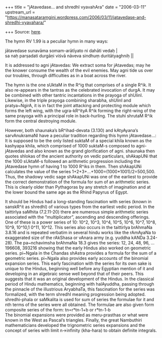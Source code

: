 +++
title = "jAtavedase… and shredhI vyavahAra"
date = "2006-03-11"
upstream_url = "https://manasataramgini.wordpress.com/2006/03/11/jatavedase-and-shredhi-vyavahara/"

+++
Source: [here](https://manasataramgini.wordpress.com/2006/03/11/jatavedase-and-shredhi-vyavahara/).

The hymn RV 1.99 is a peculiar hymn in many ways:

jātavedase sunavāma somam-arātīyato ni dahāti vedaḥ \|   
sa naḥ parṣadati durgāṇi viśvā nāveva sindhuṃ duritātyaghniḥ \|\|

It is addressed to agni jAtavedas: We extract soma for jAtavedas; may he
the knower consume the wealth of the evil enemies. May agni tide us over
our troubles, through difficulties as in a boat across the river.

The hymn is the one sUktaM in the R^ig that comprises of a single R^ik.
It also re-appears in the tantras as the celebrated invocation of durgA.
It may be combined with other tantric incantations in the prayoga of
shUlinI. Likewise, in the triple prayoga combining sharabha, shUlinI and
pratya\~NgirA, it is in fact the joint attacking and protecting module
which forms the left wing, with the ugra-kR^ityA R^ik forming the
right-wing of the same prayoga with a principal role in back-hurling.
The stuhi shrutaM R^ik form the central destroying module.

However, both shaunaka’s bR^ihad-devata (3.130) and kAtyAyana’s
sarvAnukramaNI have a peculiar tradition regarding this hymn
jAtavedase…: It is supposed to be the only listed suktaM of a special
khila known as the kashyapa khila, which comprised of 1000 suktaM-s
composed to agni-jAtavedas and also known as the grand glorification of
agni. shaunaka then quotes shlokas of the ancient authority on vedic
particulars, shAkapUNi that the 1000 sUktaM-s followed an arithmetic
progression including the jAtavedase hymn of having 1 to 1000 R^iks in
them. Then shAkapUNi calculates the value of the series
1+2+3+…+1000=(1000\*1001)/2=500,500. Thus, the shadowy vedic sage
shAkapUNi was one of the earliest to provide the correct demonstration
of the formula for sum of an arithmetic series. This is clearly older
than Pythagoras by any stretch of imagination and at the lower bound the
same age as the Rhind Papyrus of Egypt.

It should be Hindus had a long-standing fascination with series (known
in sanskR^it as shredhI) of various types from the earliest vedic
period. In the taittirIya saMhita (7.2.11-20) there are numerous simple
arithmetic series associated with the “multiplicator”, ascending and
descending offerings. One of these is a power series of 10: 10^2, 10^3,
10^4, 10^5, 10^6, 10^7, 10^8, 10^9, 10^10,1 0^11, 10^12. This series
also occurs in the taittirIya brAhmaNa 3.8.16 and is repeated verbatim
in several hindu works like the rAmAyaNa to exaggerated size of the
rAkShasa or vAnara army (e.g. yuddha kANDa 3.24-28). The pa\~nchavimsha
brAhmaNa 18.3 gives the series: 12, 24, 48, 96, …196608, 393216 showing
that the early Hindus also worked on geometric series. pi\~Ngala in the
Chandas shAstra provides a formula for the sum of a geometric series.
pi\~Ngala also provides early accounts of the binomial expansion series.
This early fascination with the series for its own sake is unique to the
Hindus, beginning well before any Egyptian mention of it and developing
in an algebraic sense well beyond that of their peers. This suggests
that it was an original development of the Hindus. In the classical
period of Hindu mathematics, beginning with halAyuddha, passing through
the pinnacle of the illustrious AryabhaTa, this fascination for the
series was formalized, with the term shredhI meaning progression being
adopted. shredhi-phala or saMkalita is used for sum of series the
formulae for it and nth terms of the series were all obtained. The
formulae are also given form composite series of the form: tn=r\*tn-1+b
or r\*tn-1-b  
The binomial expansions were provided as meru-prasthas or what were
known in the West as Pascal’s triangles. Finally, the great Nambuthiri
mathematicians developed the trignometric series expansions and the
concept of series with limit n->infinity (kha-hara) to obtain definite
integrals.

